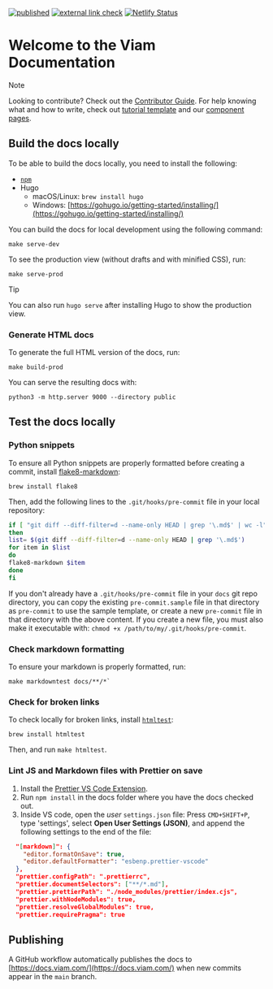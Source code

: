 [![published](https://github.com/viamrobotics/docs/actions/workflows/docs.yml/badge.svg)](https://github.com/viamrobotics/docs/actions/workflows/docs.yml)
[![external link check](https://github.com/viamrobotics/docs/actions/workflows/run-htmltest.yml/badge.svg)](https://github.com/viamrobotics/docs/actions/workflows/run-htmltest.yml)
[![Netlify Status](https://api.netlify.com/api/v1/badges/f7bff5c9-699f-4753-9166-ffa405290d67/deploy-status)](https://app.netlify.com/sites/viam-docs/deploys)

# Welcome to the Viam Documentation

> [!NOTE]
> Looking to contribute? Check out the [Contributor Guide](https://docs.viam.com/appendix/contributing/).
> For help knowing what and how to write, check out [tutorial template](docs/tutorials/template.md) and our [component pages](docs/operate/reference/components).

## Build the docs locally

To be able to build the docs locally, you need to install the following:

- [`npm`](https://nodejs.org/en/download/)
- Hugo
  - macOS/Linux: `brew install hugo`
  - Windows: [https://gohugo.io/getting-started/installing/](https://gohugo.io/getting-started/installing/)

You can build the docs for local development using the following command:

```console
make serve-dev
```

To see the production view (without drafts and with minified CSS), run:

```console
make serve-prod
```

> [!TIP]
> You can also run `hugo serve` after installing Hugo to show the production view.

### Generate HTML docs

To generate the full HTML version of the docs, run:

```console
make build-prod
```

You can serve the resulting docs with:

```console
python3 -m http.server 9000 --directory public
```

## Test the docs locally

### Python snippets

To ensure all Python snippets are properly formatted before creating a commit, install [flake8-markdown](https://github.com/johnfraney/flake8-markdown):

```console
brew install flake8
```

Then, add the following lines to the `.git/hooks/pre-commit` file in your local repository:

```sh
if [ "git diff --diff-filter=d --name-only HEAD | grep '\.md$' | wc -l" ];
then
list= $(git diff --diff-filter=d --name-only HEAD | grep '\.md$')
for item in $list
do
flake8-markdown $item
done
fi
```

If you don't already have a `.git/hooks/pre-commit` file in your `docs` git repo directory, you can copy the existing `pre-commit.sample` file in that directory as `pre-commit` to use the sample template, or create a new `pre-commit` file in that directory with the above content.
If you create a new file, you must also make it executable with: `chmod +x /path/to/my/.git/hooks/pre-commit`.

### Check markdown formatting

To ensure your markdown is properly formatted, run:

```console
make markdowntest docs/**/*`
```

### Check for broken links

To check locally for broken links, install [`htmltest`](https://github.com/wjdp/htmltest):

```console
brew install htmltest
```

Then, and run `make htmltest`.

### Lint JS and Markdown files with Prettier on save

1. Install the [Prettier VS Code Extension](https://marketplace.visualstudio.com/items?itemName=esbenp.prettier-vscode).
1. Run `npm install` in the docs folder where you have the docs checked out.
1. Inside VS code, open the _user_ `settings.json` file: Press `CMD+SHIFT+P`, type 'settings', select **Open User Settings (JSON)**, and append the following settings to the end of the file:

```json
  "[markdown]": {
    "editor.formatOnSave": true,
    "editor.defaultFormatter": "esbenp.prettier-vscode"
  },
  "prettier.configPath": ".prettierrc",
  "prettier.documentSelectors": ["**/*.md"],
  "prettier.prettierPath": "./node_modules/prettier/index.cjs",
  "prettier.withNodeModules": true,
  "prettier.resolveGlobalModules": true,
  "prettier.requirePragma": true
```

## Publishing

A GitHub workflow automatically publishes the docs to [https://docs.viam.com/](https://docs.viam.com/) when new commits appear in the `main` branch.
